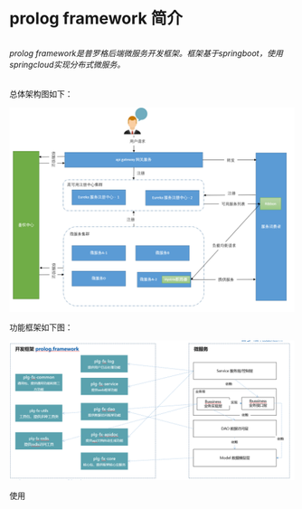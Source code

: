 # prolog framework 简介

###### 

###### prolog framework是普罗格后端微服务开发框架。框架基于springboot，使用springcloud实现分布式微服务。

总体架构图如下：

![](/assets/import.png)

功能框架如下图：

![](/assets/import2.png)

使用



